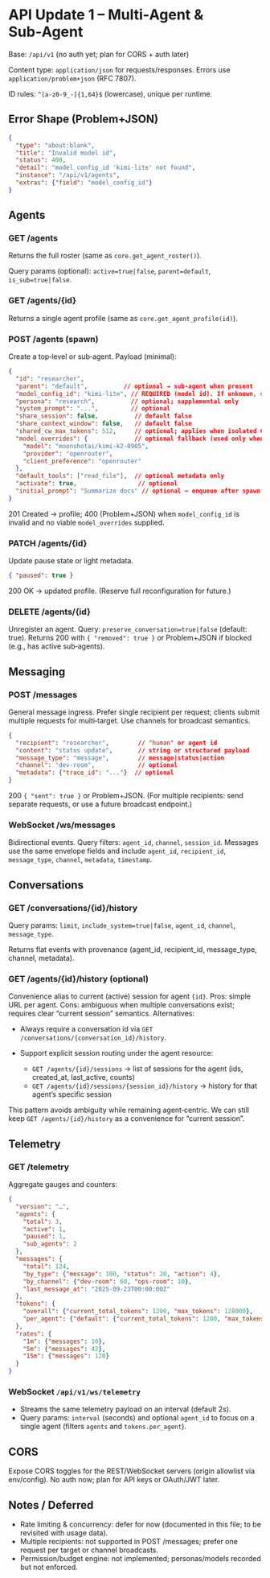 # API Update 1 – Multi‑Agent & Sub‑Agent

Base: `/api/v1` (no auth yet; plan for CORS + auth later)

Content type: `application/json` for requests/responses. Errors use `application/problem+json` (RFC 7807).

ID rules: `^[a-z0-9_-]{1,64}$` (lowercase), unique per runtime.

## Error Shape (Problem+JSON)

```json
{
  "type": "about:blank",
  "title": "Invalid model id",
  "status": 400,
  "detail": "model_config_id 'kimi-lite' not found",
  "instance": "/api/v1/agents",
  "extras": {"field": "model_config_id"}
}
```

## Agents

### GET /agents
Returns the full roster (same as `core.get_agent_roster()`).

Query params (optional): `active=true|false`, `parent=default`, `is_sub=true|false`.

### GET /agents/{id}
Returns a single agent profile (same as `core.get_agent_profile(id)`).

### POST /agents (spawn)
Create a top‑level or sub‑agent. Payload (minimal):

```json
{
  "id": "researcher",
  "parent": "default",          // optional → sub‑agent when present
  "model_config_id": "kimi-lite", // REQUIRED (model id). If unknown, see model_overrides
  "persona": "research",          // optional; supplemental only
  "system_prompt": "...",         // optional
  "share_session": false,          // default false
  "share_context_window": false,   // default false
  "shared_cw_max_tokens": 512,     // optional; applies when isolated CW
  "model_overrides": {             // optional fallback (used only when model_config_id missing)
    "model": "moonshotai/kimi-k2-0905",
    "provider": "openrouter",
    "client_preference": "openrouter"
  },
  "default_tools": ["read_file"],  // optional metadata only
  "activate": true,                 // optional
  "initial_prompt": "Summarize docs" // optional – enqueue after spawn
}
```

201 Created → profile; 400 (Problem+JSON) when `model_config_id` is invalid and no viable `model_overrides` supplied.

### PATCH /agents/{id}
Update pause state or light metadata.

```json
{ "paused": true }
```

200 OK → updated profile. (Reserve full reconfiguration for future.)

### DELETE /agents/{id}
Unregister an agent. Query: `preserve_conversation=true|false` (default: true). Returns 200 with `{ "removed": true }` or Problem+JSON if blocked (e.g., has active sub‑agents).

## Messaging

### POST /messages
General message ingress. Prefer single recipient per request; clients submit multiple requests for multi‑target. Use channels for broadcast semantics.

```json
{
  "recipient": "researcher",        // "human" or agent id
  "content": "status update",       // string or structured payload
  "message_type": "message",        // message|status|action
  "channel": "dev-room",            // optional
  "metadata": {"trace_id": "..."}  // optional
}
```

200 `{ "sent": true }` or Problem+JSON. (For multiple recipients: send separate requests, or use a future broadcast endpoint.)

### WebSocket /ws/messages
Bidirectional events. Query filters: `agent_id`, `channel`, `session_id`. Messages use the same envelope fields and include `agent_id`, `recipient_id`, `message_type`, `channel`, `metadata`, `timestamp`.

## Conversations

### GET /conversations/{id}/history
Query params: `limit`, `include_system=true|false`, `agent_id`, `channel`, `message_type`.

Returns flat events with provenance (agent_id, recipient_id, message_type, channel, metadata).

### GET /agents/{id}/history (optional)
Convenience alias to current (active) session for agent `{id}`. Pros: simple URL per agent. Cons: ambiguous when multiple conversations exist; requires clear “current session” semantics. Alternatives:

- Always require a conversation id via `GET /conversations/{conversation_id}/history`.
- Support explicit session routing under the agent resource:

  - `GET /agents/{id}/sessions` → list of sessions for the agent (ids, created_at, last_active, counts)
  - `GET /agents/{id}/sessions/{session_id}/history` → history for that agent’s specific session

This pattern avoids ambiguity while remaining agent‑centric. We can still keep `GET /agents/{id}/history` as a convenience for “current session”.

## Telemetry

### GET /telemetry
Aggregate gauges and counters:

```json
{
  "version": "…",
  "agents": {
    "total": 3,
    "active": 1,
    "paused": 1,
    "sub_agents": 2
  },
  "messages": {
    "total": 124,
    "by_type": {"message": 100, "status": 20, "action": 4},
    "by_channel": {"dev-room": 60, "ops-room": 10},
    "last_message_at": "2025-09-23T00:00:00Z"
  },
  "tokens": {
    "overall": {"current_total_tokens": 1200, "max_tokens": 128000},
    "per_agent": {"default": {"current_total_tokens": 1200, "max_tokens": 128000}}
  },
  "rates": {
    "1m": {"messages": 10},
    "5m": {"messages": 42},
    "15m": {"messages": 120}
  }
}
```

### WebSocket `/api/v1/ws/telemetry`
- Streams the same telemetry payload on an interval (default 2s).
- Query params: `interval` (seconds) and optional `agent_id` to focus on a single agent (filters `agents` and `tokens.per_agent`).

## CORS

Expose CORS toggles for the REST/WebSocket servers (origin allowlist via env/config). No auth now; plan for API keys or OAuth/JWT later.

## Notes / Deferred

- Rate limiting & concurrency: defer for now (documented in this file; to be revisited with usage data).
- Multiple recipients: not supported in POST /messages; prefer one request per target or channel broadcasts.
- Permission/budget engine: not implemented; personas/models recorded but not enforced.
